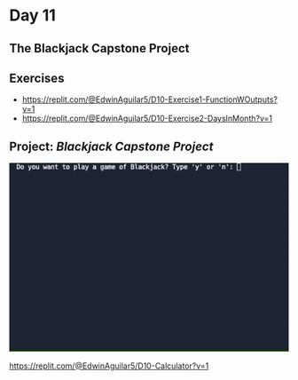 # Day 11
## The Blackjack Capstone Project

## Exercises
- https://replit.com/@EdwinAguilar5/D10-Exercise1-FunctionWOutputs?v=1
- https://replit.com/@EdwinAguilar5/D10-Exercise2-DaysInMonth?v=1

## Project: _Blackjack Capstone Project_

![BJ-Capstone-Project](BJ-Capstone-Project.gif)

https://replit.com/@EdwinAguilar5/D10-Calculator?v=1





